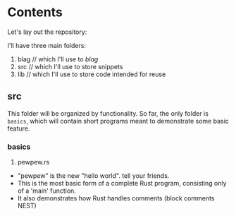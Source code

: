 # Contents

Let's lay out the repository:

I'll have three main folders:

1. blag // which I'll use to _blag_
2. src  // which I'll use to store snippets
3. lib  // which I'll use to store code intended for reuse

## src

This folder will be organized by functionality. So far, the only folder is `basics`, which will contain short programs meant to demonstrate some basic feature.

### basics

1. pewpew.rs 
  * "pewpew" is the new "hello world". tell your friends.
  * This is the most basic form of a complete Rust program, consisting only of a 'main' function.
  * It also demonstrates how Rust handles comments (block comments NEST)

